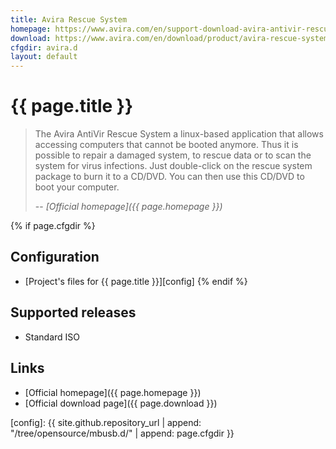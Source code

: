 ```yaml
---
title: Avira Rescue System
homepage: https://www.avira.com/en/support-download-avira-antivir-rescue-system/product/
download: https://www.avira.com/en/download/product/avira-rescue-system
cfgdir: avira.d
layout: default
---
```


# {{ page.title }}

> The Avira AntiVir Rescue System a linux-based application that allows
> accessing computers that cannot be booted anymore. Thus it is possible to
> repair a damaged system, to rescue data or to scan the system for virus
> infections. Just double-click on the rescue system package to burn it to a
> CD/DVD. You can then use this CD/DVD to boot your computer.
>
> -- <cite markdown="1">[Official homepage]({{ page.homepage }})</cite>


{% if page.cfgdir %}
## Configuration

- [Project's files for {{ page.title }}][config]
{% endif %}


## Supported releases

- Standard ISO


## Links

- [Official homepage]({{ page.homepage }})
- [Official download page]({{ page.download }})


[config]: {{ site.github.repository_url | append: "/tree/opensource/mbusb.d/" | append: page.cfgdir }}
